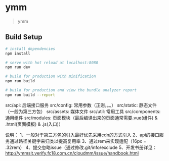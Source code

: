 # ymm

> ymm

## Build Setup

``` bash
# install dependencies
npm install

# serve with hot reload at localhost:8080
npm run dev

# build for production with minification
npm run build

# build for production and view the bundle analyzer report
npm run build --report
```

src/api: 后端接口服务
src/config: 常用参数（正则。。。）
src/static: 静态文件（一般为第三方包）
src/assets: 媒体文件
src/util: 常用工具
src/components: 通用组件
src/modules: 页面模块（最后编译出来的页面通常需要.vue(组件) & .html(页面模板) & .js(入口)）

说明：
1、一般对于第三方包的引入最好优先采用cdn的方式引入
2、api的接口服务通过路径关键字来归类以提高复用率
3、通过rem来实现适配（16px = .32rem）
4、提交忽略issue（通过修改.git/info/exclude
5、开发书册详见：http://ymmsit.verify.fc18.com.cn/cloudmm/issue/handbook.html

